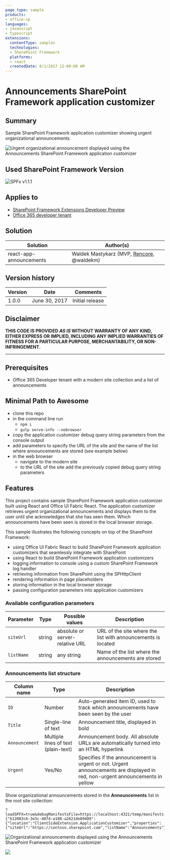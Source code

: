 ```yaml
---
page_type: sample
products:
- office-sp
languages:
- javascript
- typescript
extensions:
  contentType: samples
  technologies:
  - SharePoint Framework
  platforms:
  - react
  createdDate: 8/1/2017 12:00:00 AM
---
```

# Announcements SharePoint Framework application customizer

## Summary

Sample SharePoint Framework application customizer showing urgent organizational announcements.

![Urgent organizational announcement displayed using the Announcements SharePoint Framework application customizer](./assets/announcements-preview.png)

## Used SharePoint Framework Version

![SPFx v1.1.1](https://img.shields.io/badge/SPFx-1.1.1-green.svg)

## Applies to

* [SharePoint Framework Extensions Developer Preview](https://dev.office.com/sharepoint/docs/spfx/extensions/overview-extensions)
* [Office 365 developer tenant](http://dev.office.com/sharepoint/docs/spfx/set-up-your-developer-tenant)

## Solution

Solution|Author(s)
--------|---------
react-app-announcements|Waldek Mastykarz (MVP, [Rencore](https://rencore.com), @waldekm)

## Version history

Version|Date|Comments
-------|----|--------
1.0.0|June 30, 2017|Initial release

## Disclaimer

**THIS CODE IS PROVIDED *AS IS* WITHOUT WARRANTY OF ANY KIND, EITHER EXPRESS OR IMPLIED, INCLUDING ANY IMPLIED WARRANTIES OF FITNESS FOR A PARTICULAR PURPOSE, MERCHANTABILITY, OR NON-INFRINGEMENT.**

---

## Prerequisites

* Office 365 Developer tenant with a modern site collection and a list of announcements

## Minimal Path to Awesome

* clone this repo
* in the command line run
  * `npm i`
  * `gulp serve-info --nobrowser`
* copy the application customizer debug query string parameters from the console output
* add parameters to specify the URL of the site and the name of the list where announcements are stored (see example below)
* in the web browser
  * navigate to the modern site
  * to the URL of the site add the previously copied debug query string parameters

## Features

This project contains sample SharePoint Framework application customizer built using React and Office UI Fabric React. The application customizer retrieves urgent organizational announcements and displays them to the user until she acknowledges that she has seen them. Which announcements have been seen is stored in the local browser storage.

This sample illustrates the following concepts on top of the SharePoint Framework:

* using Office UI Fabric React to build SharePoint Framework application customizers that seamlessly integrate with SharePoint
* using React to build SharePoint Framework application customizers
* logging information to console using a custom SharePoint Framework log handler
* retrieving information from SharePoint using the SPHttpClient
* rendering information in page placeholders
* storing information in the local browser storage
* passing configuration parameters into application customizers

### Available configuration parameters

Parameter | Type | Possible values | Description
----------|------|-----------------|------------
`siteUrl`|string|absolute or server-relative URL|URL of the site where the list with announcements is located
`listName`|string|any string|Name of the list where the announcements are stored

### Announcements list structure

Column name|Type|Description
-----------|----|-----------
`ID`|Number|Auto-generated item ID, used to track which announcements have been seen by the user
`Title`|Single-line of text|Announcement title, displayed in bold
`Announcement`|Multiple lines of text (plain-text)|Announcement body. All absolute URLs are automatically turned into an HTML hyperlink
`Urgent`|Yes/No|Specifies if the announcement is urgent or not. Urgent announcements are displayed in red, non-urgent announcements in yellow

Show organizational announcements stored in the **Announcements** list in the root site collection:

```text
?loadSPFX=true&debugManifestsFile=https://localhost:4321/temp/manifests.js&customActions={"b12083c6-3e3c-4074-a108-a2621de89409":{"location":"ClientSideExtension.ApplicationCustomizer","properties":{"siteUrl":"https://contoso.sharepoint.com","listName":"Announcements"}}}
```

![Organizational announcements displayed using the Announcements SharePoint Framework application customizer](./assets/announcements-announcements.png)

![](https://m365-visitor-stats.azurewebsites.net/sp-dev-fx-extensions/samples/react-app-announcements)

